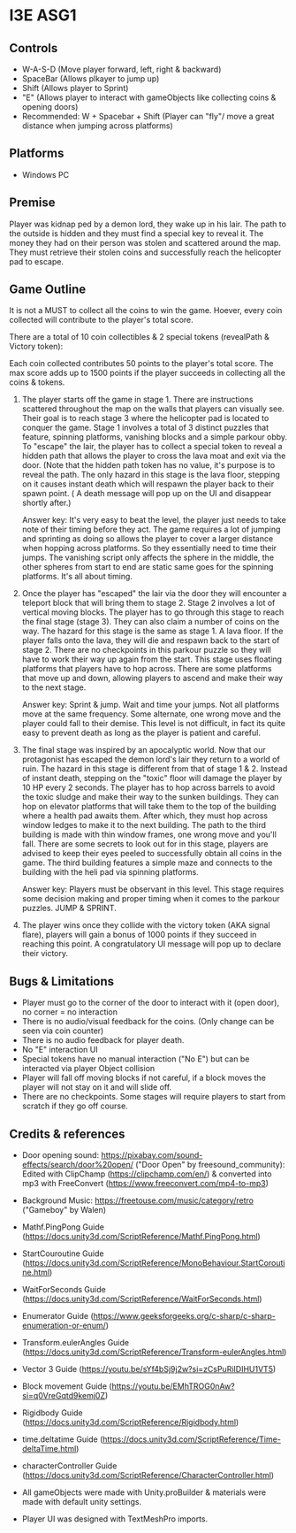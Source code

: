 # I3E ASG1

## Controls
- W-A-S-D (Move player forward, left, right & backward)
- SpaceBar (Allows plkayer to jump up)
- Shift (Allows player to Sprint)
- "E" (Allows player to interact with gameObjects like collecting coins & opening doors)
- Recommended: W + Spacebar + Shift (Player can "fly"/ move a great distance when jumping across platforms)
  
## Platforms
- Windows PC
  
## Premise
Player was kidnap ped by a demon lord, they wake up in his lair. The path to the outside is hidden and they must find a special key to reveal it. The money they had on 
their person was stolen and scattered around the map. They must retrieve their stolen coins and successfully reach the helicopter pad to escape. 


## Game Outline

It is not a MUST to collect all the coins to win the game. Hoever, every coin collected will contribute to the player's total score.

There are a total of 10 coin collectibles & 2 special tokens (revealPath & Victory token):

Each coin collected contributes 50 points to the player's total score. The max score adds up to 1500 points if the player succeeds in collecting all the coins & tokens.

1. The player starts off the game in stage 1. There are instructions scattered throughout the map on the walls that players can visually see.
   Their goal is to reach stage 3 where the helicopter pad is located to conquer the game.
   Stage 1 involves a total of 3 distinct puzzles that feature, spinning platforms, vanishing blocks and a simple parkour obby. To "escape" the lair,
   the player has to collect a special token to reveal a hidden path that allows the player to cross the lava moat and exit via the door. (Note that
   the hidden path token has no value, it's purpose is to reveal the path. The only hazard in this stage is the lava floor, stepping on it causes instant death which
   will respawn the player back to their spawn point. ( A death message will pop up on the UI and disappear shortly after.)
   
   Answer key: It's very easy to beat the level, the player just needs to take note of their timing before they act. The game requires a lot of jumping and sprinting as
   doing so allows the player to cover a larger distance when hopping across platforms. So they essentially need to time their jumps. The vanishing script only
   affects the sphere in the middle, the other spheres from start to end are static same goes for the spinning platforms. It's all about timing.

2. Once the player has "escaped" the lair via the door they will encounter a teleport block that will bring them to stage 2. Stage 2 involves a lot of vertical moving blocks. The player
   has to go through this stage to reach the final stage (stage 3). They can also claim a number of coins on the way. The hazard for this stage is the same as stage 1. A lava
   floor. If the player falls onto the lava, they will die and respawn back to the start of stage 2. There are no checkpoints in this parkour puzzle so they will have to work
   their way up again from the start. This stage uses floating platforms that players have to hop across. There are some platforms that move up and down, allowing players
   to ascend and make their way to the next stage.

   Answer key: Sprint & jump. Wait and time your jumps. Not all platforms move at the same frequency. Some alternate, one wrong move and the player could fall to their demise.
   This level is not difficult, in fact its quite easy to prevent death as long as the player is patient and careful.

3. The final stage was inspired by an apocalyptic world. Now that our protagonist has escaped the demon lord's lair they return to a world of ruin. The hazard in this stage is different
   from that of stage 1 & 2. Instead of instant death, stepping on the "toxic" floor will damage the player by 10 HP every 2 seconds. The player has to hop across barrels to avoid the
   toxic sludge and make their way to the sunken buildings. They can hop on elevator platforms that will take them to the top of the building where a health pad awaits them. After which,
   they must hop across window ledges to make it to the next building. The path to the third building is made with thin window frames, one wrong move and you'll fall. There are some secrets
   to look out for in this stage, players are advised to keep their eyes peeled to successfully obtain all coins in the game. The third building features a simple maze and connects to the
   building with the heli pad via spinning platforms.

   Answer key: Players must be observant in this level. This stage requires some decision making and proper timing when it comes to the parkour puzzles. JUMP & SPRINT.

4. The player wins once they collide with the victory token (AKA signal flare), players will gain a bonus of 1000 points if they succeed in reaching this point. A congratulatory UI
   message will pop up to declare their victory.
   

## Bugs & Limitations
- Player must go to the corner of the door to interact with it (open door), no corner = no interaction
- There is no audio/visual feedback for the coins. (Only change can be seen via coin counter)
- There is no audio feedback for player death.
- No "E" interaction UI
- Special tokens have no manual interaction ("No E") but can be interacted via player Object collision
- Player will fall off moving blocks if not careful, if a block moves the player will not stay on it and will slide off.
- There are no checkpoints. Some stages will require players to start from scratch if they go off course.

## Credits & references
- Door opening sound: https://pixabay.com/sound-effects/search/door%20open/ ("Door Open" by freesound_community):
  Edited with ClipChamp (https://clipchamp.com/en/) & converted into mp3 with FreeConvert (https://www.freeconvert.com/mp4-to-mp3)
- Background Music: https://freetouse.com/music/category/retro ("Gameboy" by Walen)
  
- Mathf.PingPong Guide (https://docs.unity3d.com/ScriptReference/Mathf.PingPong.html)
- StartCouroutine Guide (https://docs.unity3d.com/ScriptReference/MonoBehaviour.StartCoroutine.html)
- WaitForSeconds Guide (https://docs.unity3d.com/ScriptReference/WaitForSeconds.html)
- Enumerator Guide (https://www.geeksforgeeks.org/c-sharp/c-sharp-enumeration-or-enum/)
- Transform.eulerAngles Guide (https://docs.unity3d.com/ScriptReference/Transform-eulerAngles.html)
- Vector 3 Guide (https://youtu.be/sYf4bSj9j2w?si=zCsPuRiIDIHU1VT5)
- Block movement Guide (https://youtu.be/EMhTROG0nAw?si=q0VreGqtd9kemj0Z)
- Rigidbody Guide (https://docs.unity3d.com/ScriptReference/Rigidbody.html)
- time.deltatime Guide (https://docs.unity3d.com/ScriptReference/Time-deltaTime.html)
- characterController Guide (https://docs.unity3d.com/ScriptReference/CharacterController.html)
- All gameObjects were made with Unity.proBuilder & materials were made with default unity settings.
- Player UI was designed with TextMeshPro imports.
